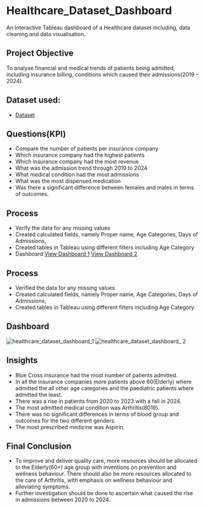 # Healthcare_Dataset_Dashboard
An Interactive Tableau dashboard of a Healthcare dataset including, data cleaning and data visualisation.
## Project Objective
To analyse financial and medical trends of patients being admitted, including insurance billing, conditions which caused their admissions(2019 – 2024).
## Dataset used:
- <a href="https://github.com/FelixTMuseka/Healthcare_Dataset_Dashboard/blob/main/healthcare_dataset.csv">Dataset</a>
## Questions(KPI)
- Compare the number of patients per insurance company
- Which insurance company had the highest patients
- Which insurance company had the most revenue
- What was the admission trend through 2019 to 2024
- What medical condition had the most admissions
- What was the most dispensed medication
- Was there a significant difference between females and males in terms of outcomes.
## Process
- Verify the data for any missing values
- Created calculated fields, namely Proper name, Age Categories, Days of Admissions, 
- Created tables in Tableau using different filters including Age Category
- Dashboard
<a href="https://github.com/FelixTMuseka/Healthcare_Dataset_Dashboard/blob/main/healthcare_dataset_dashboard_1.png">View Dashboard 1</a>
<a href="https://github.com/FelixTMuseka/Healthcare_Dataset_Dashboard/blob/main/healthcare_dataset_dashboard_%202.jpg">View Dashboard 2</a>
## Process
- Verified the data for any missing values
- Created calculated fields, namely Proper name, Age Categories, Days of Admissions, 
- Created tables in Tableau using different filters including Age Category
## Dashboard
![healthcare_dataset_dashboard_1](https://github.com/user-attachments/assets/1c1d81b1-a0c7-427e-8873-14360dff3b33)
![healthcare_dataset_dashboard_ 2](https://github.com/user-attachments/assets/323b3612-d0be-406c-ad04-1e0d10f69457)
## Insights
- Blue Cross insurance had the most number of patients admitted.
- In all the insurance companies more patients above 60(Elderly) where admitted the all other age categories and the paediatric patients where admitted the least.
- There was a rise in patients from 2020 to 2023 with a fall in 2024.
- The most admitted medical condition was Arthritis(8019).
- There was no significant differences in terms of blood group and outcomes for the two different genders.
- The most prescribed medicine was Aspirin.


## Final Conclusion
- To improve and deliver quality care, more resources should be allocated to the Elderly(60+) age group with inventions on prevention and wellness behaviour. There should also be more resources allocated to the care of Arthritis, with emphasis on wellness behaviour and alleviating symptoms.
- Further investigation should be done to ascertain what caused the rise in admissions between 2020 to 2024.
  

